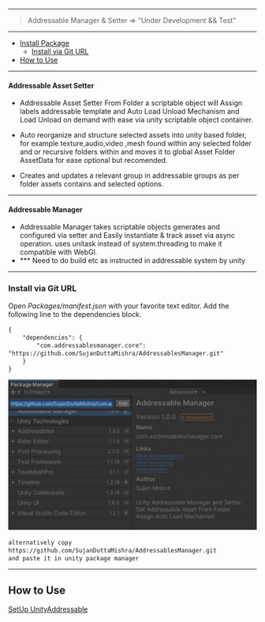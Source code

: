 ***
>Addressable Manager & Setter => "Under Development && Test"
***
- [Install Package](#install-package)
  - [Install via Git URL](#install-via-git-url)
- [How to Use](#how-to-use)
***
#### Addressable Asset Setter
* Addressable Asset Setter From Folder a scriptable object will Assign labels addressable template and Auto Load Unload Mechanism and Load Unload on demand with ease via unity scriptable object container.

* Auto reorganize and structure selected assets into unity based folder, for example texture,audio,video ,mesh found within any selected folder and or recursive folders within and moves it to global Asset Folder AssetData for ease optional but recomended.

* Creates and updates a relevant  group in addressable groups as per folder assets contains and selected options.
***
#### Addressable Manager
* Addressable Manager takes scriptable objects generates and configured via setter and Easily instantiate & track asset via async operation. uses unitask instead of system.threading to make it compatible with WebGl.
* *** Need to do build etc as instructed in addressable system by unity 

***
### Install via Git URL

Open *Packages/manifest.json* with your favorite text editor. Add the following line to the dependencies block.

    {
        "dependencies": {
            "com.addressablesmanager.core": "https://github.com/SujanDuttaMishra/AddressablesManager.git"
        }
    }
  <p align="center">
  <img width="600" src="Images/packagemanager.png" alt="logo">
  </p>

    alternatively copy 
    https://github.com/SujanDuttaMishra/AddressablesManager.git
    and paste it in unity package manager 
***
## How to Use

[SetUp UnityAddressable](SetUpUnityAddressable.md)



